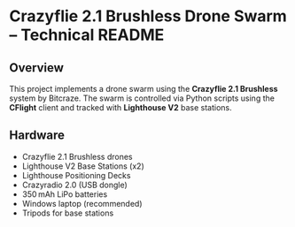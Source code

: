 # Crazyflie 2.1 Brushless Drone Swarm – Technical README

## Overview
This project implements a drone swarm using the **Crazyflie 2.1 Brushless** system by Bitcraze. The swarm is controlled via Python scripts using the **CFlight** client and tracked with **Lighthouse V2** base stations.

## Hardware
- Crazyflie 2.1 Brushless drones  
- Lighthouse V2 Base Stations (x2)  
- Lighthouse Positioning Decks  
- Crazyradio 2.0 (USB dongle)  
- 350 mAh LiPo batteries  
- Windows laptop (recommended)  
- Tripods for base stations  
